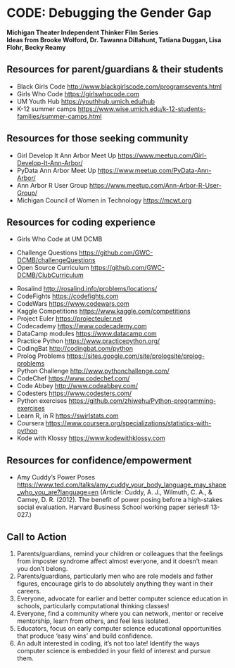 # CODE: Debugging the Gender Gap
**Michigan Theater Independent Thinker Film Series**  
**Ideas from Brooke Wolford, Dr. Tawanna Dillahunt, Tatiana Duggan, Lisa Flohr, Becky Reamy**  

## Resources for parent/guardians & their students
* Black Girls Code http://www.blackgirlscode.com/programsevents.html
* Girls Who Code https://girlswhocode.com
* UM Youth Hub https://youthhub.umich.edu/hub
* K-12 summer camps https://www.wise.umich.edu/k-12-students-families/summer-camps.html

## Resources for those seeking community
* Girl Develop It Ann Arbor Meet Up https://www.meetup.com/Girl-Develop-It-Ann-Arbor/
* PyData Ann Arbor Meet Up https://www.meetup.com/PyData-Ann-Arbor/
* Ann Arbor R User Group https://www.meetup.com/Ann-Arbor-R-User-Group/
* Michigan Council of Women in Technology https://mcwt.org

## Resources for coding experience 
* Girls Who Code at UM DCMB
- Challenge Questions https://github.com/GWC-DCMB/challengeQuestions
- Open Source Curriculum https://github.com/GWC-DCMB/ClubCurriculum
* Rosalind http://rosalind.info/problems/locations/
* CodeFights https://codefights.com
* CodeWars https://www.codewars.com
* Kaggle Competitions https://www.kaggle.com/competitions
* Project Euler https://projecteuler.net
* Codecademy https://www.codecademy.com
* DataCamp modules https://www.datacamp.com
* Practice Python https://www.practicepython.org/ 
* CodingBat http://codingbat.com/python 
* Prolog Problems https://sites.google.com/site/prologsite/prolog-problems 
* Python Challenge http://www.pythonchallenge.com/ 
* CodeChef https://www.codechef.com/ 
* Code Abbey http://www.codeabbey.com/ 
* Codesters https://www.codesters.com/
* Python exercises https://github.com/zhiwehu/Python-programming-exercises
* Learn R, in R https://swirlstats.com
* Coursera https://www.coursera.org/specializations/statistics-with-python
* Kode with Klossy https://www.kodewithklossy.com

## Resources for confidence/empowerment 
* Amy Cuddy’s Power Poses https://www.ted.com/talks/amy_cuddy_your_body_language_may_shape_who_you_are?language=en (Article: Cuddy, A. J., Wilmuth, C. A., & Carney, D. R. (2012). The benefit of power posing before a high-stakes social evaluation. Harvard Business School working paper series# 13-027.)

## Call to Action

1. Parents/guardians, remind your children or colleagues that the feelings from imposter syndrome affect almost everyone, and it doesn’t mean you don’t belong.
2. Parents/guardians, particularly men who are role models and father figures, encourage girls to do absolutely anything they want in their careers.
3. Everyone, advocate for earlier and better computer science education in schools, particularly computational thinking classes!
4. Everyone, find a community where you can network, mentor or receive mentorship, learn from others, and feel less isolated.
5. Educators, focus on early computer science educational opportunities that produce ‘easy wins’ and build confidence.
6. An adult interested in coding, it’s not too late! Identify the ways computer science is embedded in your field of interest and pursue them.
